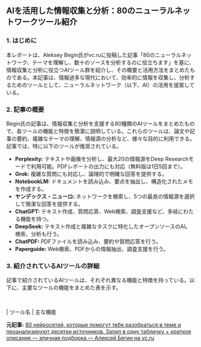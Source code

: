 ## AIを活用した情報収集と分析：80のニューラルネットワークツール紹介

### 1. はじめに

本レポートは、Aleksey Begin氏がvc.ruに投稿した記事「80のニューラルネットワーク、テーマを理解し、数十のソースを分析するのに役立ちます」を基に、情報収集と分析に役立つAIツール群を紹介し、その概要と活用方法をまとめたものである。本記事は、情報過多な現代において、効率的に情報を収集し、分析するためのツールとして、ニューラルネットワーク（以下、AI）の活用を提案している。

### 2. 記事の概要

Begin氏の記事は、情報収集と分析を支援する80種類のAIツールをまとめたもので、各ツールの機能と特徴を簡潔に説明している。これらのツールは、論文や記事の要約、複雑なテーマの理解、情報源の分析など、様々な目的に利用できる。記事では、特に以下のツールが推奨されている。

* **Perplexity:** テキストや画像を分析し、最大20の情報源をDeep Researchモードで利用可能。PDFレポートの出力にも対応（無料版は1日5回まで）。
* **Grok:** 複雑な質問にも対応し、論理的で明確な回答を提供する。
* **NotebookLM:** ドキュメントを読み込み、要点を抽出し、構造化されたメモを作成する。
* **ヤンデックス・ニューロ:** ネットワークを検索し、5つの最良の情報源を選択して簡潔な回答を提供する。
* **ChatGPT:** テキスト作成、質問応答、Web検索、調査支援など、多岐にわたる機能を持つ。
* **DeepSeek:** テキスト作成と複雑なタスクに特化したオープンソースのAI。検索、分析も行う。
* **ChatPDF:** PDFファイルを読み込み、要約や質問応答を行う。
* **Paperguide:** Web検索、PDFからの情報抽出、調査支援を行う。

### 3. 紹介されているAIツールの詳細

記事で紹介されているAIツールは、それぞれ異なる機能と特徴を持っている。以下に、主要なツールの機能をまとめた表を示す。

<br>

| ツール名 | 主な機能 

**元記事:** [80 нейросетей, которые помогут тебе разобраться в теме и проанализируют десятки источников. Залил в одну табличку + краткое описание — эпичная подборка — Алексей Бегин на vc.ru](https://vc.ru/u/2306259-aleksei-begin/1861363-80-neirosetei-kotorye-pomogut-tebe-razobratsya-v-teme-i-proanaliziruyut-desyatki-istochnikov-zalil-v-odnu-tablichku-kratkoe-opisanie-epichnaya-podborka)